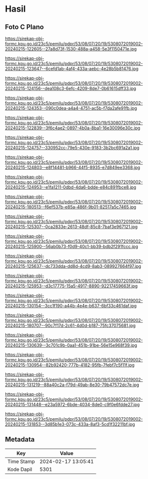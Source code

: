 # Hasil

## Foto C Plano

https://sirekap-obj-formc.kpu.go.id/23c5/pemilu/pdpr/53/08/07/20/19/5308072019002-20240215-122605--27a8d73f-1530-488a-a458-5e3f1150471e.jpg

https://sirekap-obj-formc.kpu.go.id/23c5/pemilu/pdpr/53/08/07/20/19/5308072019002-20240215-123647--6cefd1ab-4af4-433a-aebc-4e28b5b81476.jpg

https://sirekap-obj-formc.kpu.go.id/23c5/pemilu/pdpr/53/08/07/20/19/5308072019002-20240215-124156--dea108c3-6efc-4209-8de7-0b61615dff33.jpg

https://sirekap-obj-formc.kpu.go.id/23c5/pemilu/pdpr/53/08/07/20/19/5308072019002-20240215-124353--090c0dea-a4a4-4751-ac5b-f7da2afe91fb.jpg

https://sirekap-obj-formc.kpu.go.id/23c5/pemilu/pdpr/53/08/07/20/19/5308072019002-20240215-122839--3f6c4ae2-0897-4b0a-8ba1-16e30096e30c.jpg

https://sirekap-obj-formc.kpu.go.id/23c5/pemilu/pdpr/53/08/07/20/19/5308072019002-20240215-124757--330952cc-79e5-430e-9183-3b2bc691a2a1.jpg

https://sirekap-obj-formc.kpu.go.id/23c5/pemilu/pdpr/53/08/07/20/19/5308072019002-20240215-124803--e8f14481-b966-44f5-8935-e7d849ee3368.jpg

https://sirekap-obj-formc.kpu.go.id/23c5/pemilu/pdpr/53/08/07/20/19/5308072019002-20240215-124953--e1fa1211-0dbd-4da6-bdde-e84c891fbce8.jpg

https://sirekap-obj-formc.kpu.go.id/23c5/pemilu/pdpr/53/08/07/20/19/5308072019002-20240215-180513--f6ef537b-e85a-486f-9b01-82517a5c7465.jpg

https://sirekap-obj-formc.kpu.go.id/23c5/pemilu/pdpr/53/08/07/20/19/5308072019002-20240215-125307--0ca2833e-2613-48df-85c8-7baf3e967121.jpg

https://sirekap-obj-formc.kpu.go.id/23c5/pemilu/pdpr/53/08/07/20/19/5308072019002-20240215-125900--56ab0b73-f0d9-40c1-bb39-bdb2f291fccc.jpg

https://sirekap-obj-formc.kpu.go.id/23c5/pemilu/pdpr/53/08/07/20/19/5308072019002-20240215-125637--dc733dda-dd8d-4cd9-8ab3-089927664f97.jpg

https://sirekap-obj-formc.kpu.go.id/23c5/pemilu/pdpr/53/08/07/20/19/5308072019002-20240215-125953--d3c17775-15a5-4917-8890-92217459663f.jpg

https://sirekap-obj-formc.kpu.go.id/23c5/pemilu/pdpr/53/08/07/20/19/5308072019002-20240215-130154--3cc1f190-a44b-4e4e-b637-6bf33c461daf.jpg

https://sirekap-obj-formc.kpu.go.id/23c5/pemilu/pdpr/53/08/07/20/19/5308072019002-20240215-180707--90c7f17d-2c61-4d0d-b187-75fc37075681.jpg

https://sirekap-obj-formc.kpu.go.id/23c5/pemilu/pdpr/53/08/07/20/19/5308072019002-20240215-130639--3c701c9b-0aa1-451b-91be-56e15e968f39.jpg

https://sirekap-obj-formc.kpu.go.id/23c5/pemilu/pdpr/53/08/07/20/19/5308072019002-20240215-130954--82b92420-777b-4182-95fb-7febf7c5f11f.jpg

https://sirekap-obj-formc.kpu.go.id/23c5/pemilu/pdpr/53/08/07/20/19/5308072019002-20240215-131219--88a40c2a-f79d-49ab-8e30-79b47572dc7e.jpg

https://sirekap-obj-formc.kpu.go.id/23c5/pemilu/pdpr/53/08/07/20/19/5308072019002-20240215-131448--e23a5972-6bde-4034-8de0-c9f0e6fdde27.jpg

https://sirekap-obj-formc.kpu.go.id/23c5/pemilu/pdpr/53/08/07/20/19/5308072019002-20240215-131853--3d85b1e3-073c-433a-8af3-5cd1f32211bf.jpg


## Metadata

| Key        | Value               |
| ---------- | ------------------- |
| Time Stamp | 2024-02-17 13:05:41 |
| Kode Dapil | 5301                |



